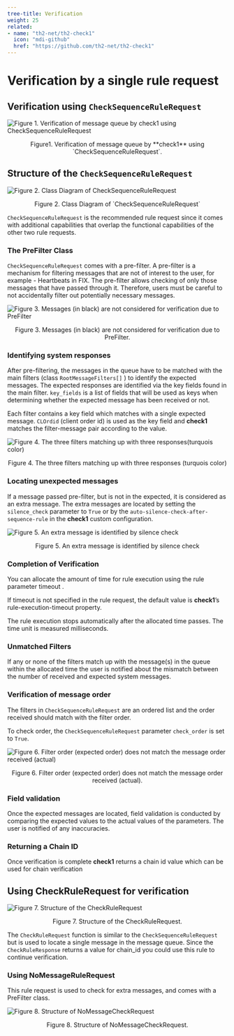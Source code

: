 ```yaml
---
tree-title: Verification
weight: 25
related:
- name: "th2-net/th2-check1"
  icon: "mdi-github"
  href: "https://github.com/th2-net/th2-check1"
---
```


# Verification by a single rule request

##  Verification using `CheckSequenceRuleRequest`

![Figure 1. Verification of message queue by **check1** using `CheckSequenceRuleRequest`](./img/verification_flowchart.png)

<center> 
<figcaption class="mb-2">
Figure1. Verification of message queue by **check1** using `CheckSequenceRuleRequest`.
</figcaption>
</center>


## Structure of the `CheckSequenceRuleRequest`

![Figure 2. Class Diagram of CheckSequenceRuleRequest](./img/checksequence_class.png)

<center> 
<figcaption class="mb-2">
Figure 2. Class Diagram of `CheckSequenceRuleRequest`
</figcaption>
</center>

`CheckSequenceRuleRequest` is the recommended rule request since it comes with additional capabilities that overlap the functional capabilities of the other two rule requests.

### The PreFilter Class
`CheckSequenceRuleRequest` comes with a pre-filter. 
A pre-filter is a mechanism for filtering messages that are not of interest to the user, for example - Heartbeats in FIX. 
The pre-filter allows checking of only those messages that have passed through it. 
Therefore, users must be careful to not accidentally filter out potentially necessary messages.

![Figure 3. Messages (in black) are not considered for verification due to PreFilter](./img/prefilter.png)

<center> 
<figcaption class="mb-2">
Figure 3. Messages (in black) are not considered for verification due to PreFilter. 
</figcaption>
</center>

### Identifying system responses
After pre-filtering, the messages in the queue have to be matched with the main filters (class `RootMessageFilters[]` ) to identify the expected messages. 
The expected responses are identified via the key fields found in the main filter. 
`key_fields` is a list of fields that will be used as keys when determining whether the expected message has been received or not.

Each filter contains a key field which matches with a single expected message. `CLOrdid` (client order id) is used as the key field and **check1** matches the filter-message pair according to the value.

![Figure 4. The three filters matching up with three responses(turquois color)](./img/mainfilter.png)

<center> 
<figcaption class="mb-2">
Figure 4. The three filters matching up with three responses (turquois color)
</figcaption>
</center>

### Locating unexpected messages
If a message passed pre-filter, but is not in the expected, it is considered as an extra message. 
The extra messages are located by setting the `silence_check` parameter to `True` or by the `auto-silence-check-after-sequence-rule` in the **check1** custom configuration.

![Figure 5. An extra message is identified by silence check](./img/silencecheck.png)

<center> 
<figcaption class="mb-2">
Figure 5. An extra message is identified by silence check
</figcaption>
</center>

### Completion of Verification
You can allocate the amount of time for rule execution using the rule parameter timeout .

If timeout is not specified in the rule request, the default value is **check1**’s rule-execution-timeout property.

The rule execution stops automatically after the allocated time passes. 
The time unit is measured milliseconds.

### Unmatched Filters
If any or none of the filters match up with the message(s) in the queue within the allocated time the user is notified about the mismatch between the number of received and expected system messages.

### Verification of message order
The filters in `CheckSequenceRuleRequest` are an ordered list and the order received should match with the filter order.

To check order, the `CheckSequenceRuleRequest` parameter `check_order` is set to `True`.

![Figure 6. Filter order (expected order) does not match the message order received (actual)](./img/checkorder.png)

<center> 
<figcaption class="mb-2">
Figure 6. Filter order (expected order) does not match the message order received (actual).
</figcaption>
</center>

### Field validation
Once the expected messages are located, field validation is conducted by comparing the expected values to the actual values of the parameters. 
The user is notified of any inaccuracies.

### Returning a Chain ID
Once verification is complete **check1** returns a chain id value which can be used for chain verification

## Using CheckRuleRequest for  verification

![Figure 7. Structure of the CheckRuleRequest](./img/checkrule_class.png)

<center> 
<figcaption class="mb-2">
Figure 7. Structure of the CheckRuleRequest.
</figcaption>
</center>

The `CheckRuleRequest` function is similar to the `CheckSequenceRuleRequest` but is used to locate a single message in the message queue. 
Since the `CheckRuleResponse` returns a value for chain_id you could use this rule to continue verification. 

### Using NoMessageRuleRequest
This rule request is used to check for extra messages, and comes with a PreFilter class. 

![Figure 8. Structure of NoMessageCheckRequest](./img/Nomessage_class.png)

<center> 
<figcaption class="mb-2">
Figure 8. Structure of NoMessageCheckRequest.
</figcaption>
</center>

